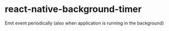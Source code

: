 # react-native-background-timer
Emit event periodically (also when application is running in the background)
